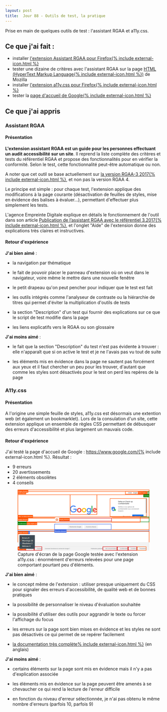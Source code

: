 ```yaml
---
layout: post
title:  Jour 88 - Outils de test, la pratique
---
```


Prise en main de quelques outils de test : l'assistant RGAA et a11y.css.

## Ce que j'ai fait :
- installer <a href="https://addons.mozilla.org/fr/firefox/addon/assistant-rgaa/">l'extension Assistant RGAA pour Firefox{% include external-icon.html %}</a>
- tester une dizaine de critères avec l'assistant RGAA sur la page <a href="https://developer.mozilla.org/fr/docs/Web/HTML">HTML (<span lang="en">HyperText Markup Language{% include external-icon.html %}</span>)</a> de Mozilla
- installer <a href="https://addons.mozilla.org/fr/firefox/addon/a11ycss/">l'extension a11y.css pour Firefox{% include external-icon.html %}</a>
- tester la <a href="https://www.google.com/">page d'accueil de Google{% include external-icon.html %}</a>

## Ce que j'ai appris
### Assistant RGAA
#### Présentation
**L'extension assistant RGAA est un guide pour les personnes effectuant un audit accessibilité sur un site**. Il reprend la liste complète des critères et tests du référentiel RGAA et propose des fonctionnalités pour en vérifier la conformité. Selon le test, cette fonctionnalité peut-être automatique ou non.

A noter que cet outil se base actuellement sur <a href="https://references.modernisation.gouv.fr/rgaa-accessibilite/changelog.html">la version RGAA-3 2017{% include external-icon.html %}</a>, et non pas la version RGAA 4.

Le principe est simple : pour chaque test, l'extension applique des modifications à la page courante (désactivation de feuilles de styles, mise en évidence des balises à évaluer...), permettant d'effectuer plus simplement les tests.

L'agence Empreinte Digitale explique en détails le fonctionnement de l'outil dans son article <a href="https://blog.empreintedigitale.fr/2019/05/02/publication-de-lassistant-rgaa-avec-le-referentiel-3-2017/">Publication de l’assistant RGAA avec le référentiel 3.2017{% include external-icon.html %}</a>, et l'onglet "Aide" de l'extension donne des explications très claires et instructives.

#### Retour d'expérience
**J'ai bien aimé** :
- la navigation par thématique

- le fait de pouvoir placer le panneau d'extension où on veut dans le navigateur, voire même le mettre dans une nouvelle fenêtre

- le petit drapeau qu'on peut pencher pour indiquer que le test est fait

- les outils intégrés comme l'analyseur de contraste ou la hiérarchie de titres qui permet d'éviter la multiplication d'outils de tests

- la section "Description" d'un test qui fournir des explications sur ce que le script de test modifie dans la page

- les liens explicatifs vers le RGAA ou son glossaire

**J'ai moins aimé** :
- le fait que la section "Description" du test n'est pas évidente à trouver : elle n'apparaît que si on active le test et je ne l'avais pas vu tout de suite

- les éléments mis en évidence dans la page ne sautent pas forcément aux yeux et il faut chercher un peu pour les trouver, d'autant que comme les styles sont désactivés pour le test on perd les repères de la page

### A11y.css
#### Présentation
A l'origine une simple feuille de styles, a11y.css est désormais une extention web (et également un bookmarklet). Lors de la consulation d'un site, cette extension applique un ensemble de règles CSS permettant de débusquer des erreurs d'accessibilité et plus largement un mauvais code.

#### Retour d'expérience
J'ai testé la page d'accueil de Google : <a href="https://www.google.com/">https://www.google.com/{% include external-icon.html %}</a>. Résultat :
- 9 erreurs
- 20 avertissements
- 2 éléments obsolètes
- 4 conseils

<figure role="group">
  <img src="../images/posts/caps-google.png" alt="Capture d'écran de la page Google testée avec l'extension a11y.css" />
  <figcaption>Capture d'écran de la page Google testée avec l'extension a11y.css : énormément d'erreurs relevées pour une page comportant pourtant peu d'éléments.</figcaption>
</figure>

**J'ai bien aimé** :
- le concept même de l'extension : utiliser presque uniquement du CSS pour signaler des erreurs d'accessibilité, de qualité web et de bonnes pratiques

- la possibilité de personnaliser le niveau d'évaluation souhaitée

- la possibilité d'utiliser des outils pour aggrandir le texte ou forcer l'affichage du focus

- les erreurs sur la page sont bien mises en évidence et les styles ne sont pas désactivés ce qui permet de se repérer facilement

- <a href="https://ffoodd.github.io/a11y.css/" hreflang="en">la documentation très complète% include external-icon.html %}</a> (en anglais)

**J'ai moins aimé** :
- certains éléments sur la page sont mis en évidence mais il n'y a pas d'explication associée

- les éléments mis en évidence sur la page peuvent être amenés à se chevaucher ce qui rend la lecture de l'erreur difficile

- en fonction du niveau d'erreur sélectionnée, je n'ai pas obtenu le même nombre d'erreurs (parfois 10, parfois 9)